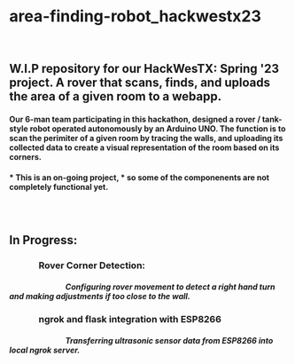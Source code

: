 # area-finding-robot_hackwestx23
&nbsp;
## W.I.P repository for our HackWesTX: Spring '23 project. A rover that scans, finds, and uploads the area of a given room to a webapp.

#### Our 6-man team participating in this hackathon, designed a rover / tank-style robot operated autonomously by an Arduino UNO. The function is to scan the perimiter of a given room by tracing the walls, and uploading its collected data to create a visual representation of the room based on its corners.

#### * This is an on-going project, * so some of the componenents are not completely functional yet.

## 
&nbsp;

## In Progress:
 ### &emsp;&emsp;&emsp; Rover Corner Detection: 
 ##### &emsp;&emsp;&emsp;&emsp;&emsp;&emsp;&emsp;  Configuring rover movement to detect a right hand turn and making adjustments if too close to the wall.
 
  ### &emsp;&emsp;&emsp; ngrok and flask integration with ESP8266
 ##### &emsp;&emsp;&emsp;&emsp;&emsp;&emsp;&emsp; Transferring ultrasonic sensor data from ESP8266 into local ngrok server.
 
